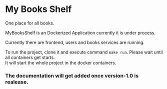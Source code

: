 # My Books Shelf
One place for all books.

MyBooksShelf is an Dockerized Application currently it is under process.

Currently there are frontend, users and books services are running.

To run the project, clone it and execute command `make run`. Please wait until all containers get starts. <br />
It will start the whole project in the docker containers.

### The documentation will get added once version-1.0 is realease.



